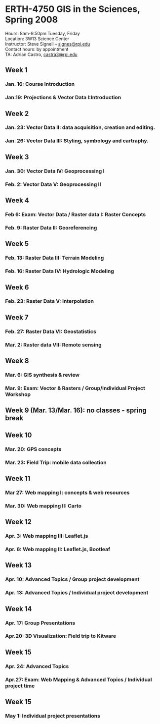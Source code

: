 # ERTH-4750  GIS in the Sciences, Spring 2008  
Hours: 8am-9:50pm Tuesday, Friday  
Location: 3W13 Science Center  
Instructor: Steve Signell – signes@rpi.edu   
Contact hours: by appointment  
TA: Adrian Castro, castra3@rpi.edu   
  
## Week 1 
### Jan. 16: Course Introduction
### Jan.19:  Projections & Vector Data I:Introduction  
## Week 2
### Jan. 23: Vector Data II: data acquisition, creation and editing.
### Jan. 26: Vector Data III: Styling, symbology and cartraphy.
## Week 3 
### Jan. 30: Vector Data IV: Geoprocessing I
### Feb. 2: Vector Data V: Geoprocessing II
## Week 4 
### Feb 6: Exam: Vector Data / Raster data I: Raster Concepts
### Feb. 9: Raster Data II:  Georeferencing  
## Week 5 
### Feb. 13: Raster Data III: Terrain Modeling
### Feb. 16: Raster Data IV: Hydrologic Modeling  
## Week 6 
### Feb. 23: Raster Data V: Interpolation  
## Week 7 
### Feb. 27: Raster Data VI: Geostatistics
### Mar. 2: Raster data VII: Remote sensing  
## Week 8
### Mar. 6: GIS synthesis & review 
### Mar. 9: Exam: Vector & Rasters / Group/Individual Project Workshop
## Week 9 (Mar. 13/Mar. 16): no classes - spring break  
## Week 10
### Mar. 20: GPS concepts 
### Mar. 23: Field Trip: mobile data collection  
## Week 11
### Mar 27: Web mapping I: concepts & web resources
### Mar. 30: Web mapping II: Carto    
## Week 12 
### Apr. 3: Web mapping III: Leaflet.js
### Apr. 6: Web mapping II: Leaflet.js, Bootleaf  
## Week 13
### Apr. 10: Advanced Topics / Group project development
### Apr. 13: Advanced Topics / Individual project development  
## Week 14 
### Apr. 17: Group Presentations
### Apr.20: 3D Visualization: Field trip to Kitware     
## Week 15
### Apr. 24: Advanced Topics
### Apr.27: Exam: Web Mapping & Advanced Topics / Individual project time     
## Week 15
### May 1: Individual project presentations
